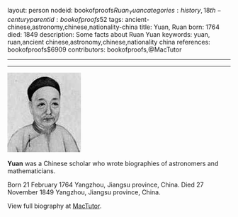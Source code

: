 layout: person
nodeid: bookofproofs$Ruan_Yuan
categories: history,18th-century
parentid: bookofproofs$52
tags: ancient-chinese,astronomy,chinese,nationality-china
title: Yuan, Ruan
born: 1764
died: 1849
description: Some facts about Ruan Yuan
keywords: yuan, ruan,ancient chinese,astronomy,chinese,nationality china
references: bookofproofs$6909
contributors: bookofproofs,@MacTutor

---


---

![Ruan_Yuan.jpg](https://github.com/bookofproofs/bookofproofs.github.io/blob/main/_sources/_assets/images/portraits/Ruan_Yuan.jpg?raw=true)

**Yuan** was a Chinese scholar who wrote biographies of astronomers and mathematicians.

Born 21 February 1764 Yangzhou, Jiangsu province, China. Died 27 November 1849 Yangzhou, Jiangsu province, China.


View full biography at [MacTutor](https://mathshistory.st-andrews.ac.uk/Biographies/Ruan_Yuan/).